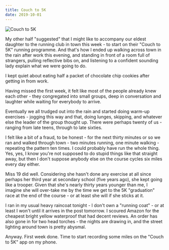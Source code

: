 ```yaml
---
title: Couch to 5K
date: 2019-10-01
---
```


![Couch to 5K](https://source.unsplash.com/l7dbl-sUg3k/1600x900)

My other half "suggested" that I might like to accompany our eldest daughter to the running club in town this week - to start on their "Couch to 5K" running programme. And that's how I ended up walking across town in the rain after work this evening, and standing in front of a room full of strangers, pulling reflective bibs on, and listening to a confident sounding lady explain what we were going to do.

I kept quiet about eating half a packet of chocolate chip cookies after getting in from work.

Having missed the first week, it felt like most of the people already knew each other - they congregated into small groups, deep in conversation and laughter while waiting for everybody to arrive.

Eventually we all trudged out into the rain and started doing warm-up exercises - jogging this way and that, doing lunges, skipping, and whatever else the leader of the group thought up. There were perhaps twenty of us - ranging from late teens, through to late sixties.

I felt like a bit of a fraud, to be honest - for the next thirty minutes or so we ran and walked through town - two minutes running, one minute walking - repeating the pattern ten times. I could probably have run the whole thing. Yes, yes, I know you're not supposed to do stupid things like that straight away, but then I don't suppose anybody else on the course cycles six miles every day either.

Miss 19 did well. Considering she hasn't done any exercise at all since perhaps her third year at secondary school (five years ago), she kept going like a trooper. Given that she's nearly thirty years younger than me, I imagine she will over-take me by the time we get to the 5K "graduation" race at the end of the course - or at least she will if she sticks at it.

I ran in my usual heavy raincoat tonight - I don't own a "running coat" - or at least I won't until it arrives in the post tomorrow. I scoured Amazon for the cheapest bright yellow waterproof that had decent reviews. An order has also gone in for two head torches - the nights are drawing in, and the street lighting around town is pretty abysmal.

Anyway. First week done. Time to start recording some miles on the "Couch to 5K" app on my phone.